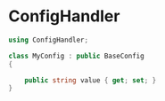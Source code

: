 # ConfigHandler

```csharp
using ConfigHandler;

class MyConfig : public BaseConfig 
{

    public string value { get; set; }
}
```

